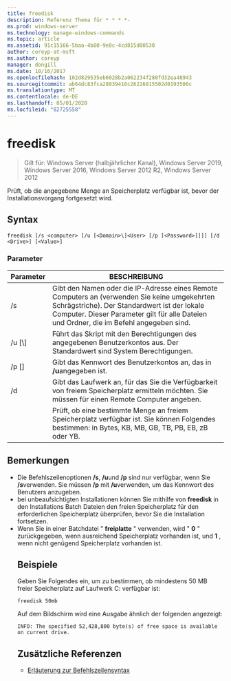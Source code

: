 ```yaml
---
title: freedisk
description: Referenz Thema für * * * *-
ms.prod: windows-server
ms.technology: manage-windows-commands
ms.topic: article
ms.assetid: 91c15166-5baa-4b80-9e0c-4cd815d00530
author: coreyp-at-msft
ms.author: coreyp
manager: dongill
ms.date: 10/16/2017
ms.openlocfilehash: 102d829535eb6028b2a062234f280fd32ea48943
ms.sourcegitcommit: ab64dc83fca28039416c26226815502d0193500c
ms.translationtype: MT
ms.contentlocale: de-DE
ms.lasthandoff: 05/01/2020
ms.locfileid: "82725558"
---
```

# <a name="freedisk"></a>freedisk

> Gilt für: Windows Server (halbjährlicher Kanal), Windows Server 2019, Windows Server 2016, Windows Server 2012 R2, Windows Server 2012

Prüft, ob die angegebene Menge an Speicherplatz verfügbar ist, bevor der Installationsvorgang fortgesetzt wird.

## <a name="syntax"></a>Syntax
```
freedisk [/s <computer> [/u [<Domain>\]<User> [/p [<Password>]]]] [/d <Drive>] [<Value>]
```
### <a name="parameters"></a>Parameter

|       Parameter       |                                                                                         BESCHREIBUNG                                                                                          |
|-----------------------|----------------------------------------------------------------------------------------------------------------------------------------------------------------------------------------------|
|     /s<computer>     | Gibt den Namen oder die IP-Adresse eines Remote Computers an (verwenden Sie keine umgekehrten Schrägstriche). Der Standardwert ist der lokale Computer. Dieser Parameter gilt für alle Dateien und Ordner, die im Befehl angegeben sind. |
| /u [<Domain>\\]<User> |                                            Führt das Skript mit den Berechtigungen des angegebenen Benutzerkontos aus. Der Standardwert sind System Berechtigungen.                                            |
|    /p [<Password>]    |                                                           Gibt das Kennwort des Benutzerkontos an, das in **/u**angegeben ist.                                                            |
|      /d<Drive>       |                              Gibt das Laufwerk an, für das Sie die Verfügbarkeit von freiem Speicherplatz ermitteln möchten. Sie müssen für <Drive>einen Remote Computer angeben.                               |
|        <Value>        |                                     Prüft, ob eine bestimmte Menge an freiem Speicherplatz verfügbar ist. Sie können Folgendes bestimmen: <Value>in Bytes, KB, MB, GB, TB, PB, EB, zB oder YB.                                      |

## <a name="remarks"></a>Bemerkungen
- Die Befehlszeilenoptionen **/s**, **/u**und **/p** sind nur verfügbar, wenn Sie **/s**verwenden. Sie müssen **/p** mit **/u**verwenden, um das Kennwort des Benutzers anzugeben.
- bei unbeaufsichtigten Installationen können Sie mithilfe von **freedisk** in den Installations Batch Dateien den freien Speicherplatz für den erforderlichen Speicherplatz überprüfen, bevor Sie die Installation fortsetzen.
- Wenn Sie in einer Batchdatei " **freiplatte** " verwenden, wird " **0** " zurückgegeben, wenn ausreichend Speicherplatz vorhanden ist, und **1** , wenn nicht genügend Speicherplatz vorhanden ist.
  ## <a name="examples"></a>Beispiele
  Geben Sie Folgendes ein, um zu bestimmen, ob mindestens 50 MB freier Speicherplatz auf Laufwerk C: verfügbar ist:
  ```
  freedisk 50mb 
  ```
  Auf dem Bildschirm wird eine Ausgabe ähnlich der folgenden angezeigt:
  ```
  INFO: The specified 52,428,800 byte(s) of free space is available on current drive.
  ```
  ## <a name="additional-references"></a>Zusätzliche Referenzen
  - [Erläuterung zur Befehlszeilensyntax](command-line-syntax-key.md)

